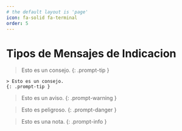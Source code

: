 ```yaml
---
# the default layout is 'page'
icon: fa-solid fa-terminal
order: 5
---
```


# Tipos de Mensajes de Indicacion


> Esto es un consejo.
{: .prompt-tip }

```
> Esto es un consejo.
{: .prompt-tip }
```

> Esto es un aviso.
{: .prompt-warning }

> Esto es peligroso.
{: .prompt-danger }

> Esto es una nota.
{: .prompt-info }
